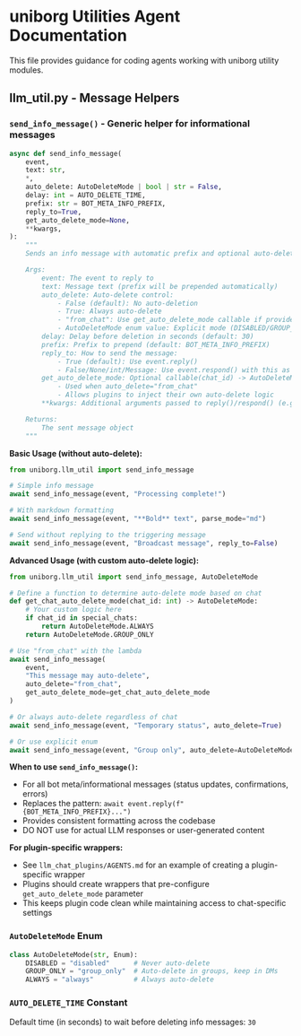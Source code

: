 # uniborg Utilities Agent Documentation

This file provides guidance for coding agents working with uniborg utility modules.

## llm_util.py - Message Helpers

### `send_info_message()` - Generic helper for informational messages

```python
async def send_info_message(
    event,
    text: str,
    *,
    auto_delete: AutoDeleteMode | bool | str = False,
    delay: int = AUTO_DELETE_TIME,
    prefix: str = BOT_META_INFO_PREFIX,
    reply_to=True,
    get_auto_delete_mode=None,
    **kwargs,
):
    """
    Sends an info message with automatic prefix and optional auto-deletion.

    Args:
        event: The event to reply to
        text: Message text (prefix will be prepended automatically)
        auto_delete: Auto-delete control:
            - False (default): No auto-deletion
            - True: Always auto-delete
            - "from_chat": Use get_auto_delete_mode callable if provided, else DISABLED
            - AutoDeleteMode enum value: Explicit mode (DISABLED/GROUP_ONLY/ALWAYS)
        delay: Delay before deletion in seconds (default: 30)
        prefix: Prefix to prepend (default: BOT_META_INFO_PREFIX)
        reply_to: How to send the message:
            - True (default): Use event.reply()
            - False/None/int/Message: Use event.respond() with this as reply_to kwarg
        get_auto_delete_mode: Optional callable(chat_id) -> AutoDeleteMode
            - Used when auto_delete="from_chat"
            - Allows plugins to inject their own auto-delete logic
        **kwargs: Additional arguments passed to reply()/respond() (e.g., parse_mode="md")

    Returns:
        The sent message object
    """
```

**Basic Usage (without auto-delete):**

```python
from uniborg.llm_util import send_info_message

# Simple info message
await send_info_message(event, "Processing complete!")

# With markdown formatting
await send_info_message(event, "**Bold** text", parse_mode="md")

# Send without replying to the triggering message
await send_info_message(event, "Broadcast message", reply_to=False)
```

**Advanced Usage (with custom auto-delete logic):**

```python
from uniborg.llm_util import send_info_message, AutoDeleteMode

# Define a function to determine auto-delete mode based on chat
def get_chat_auto_delete_mode(chat_id: int) -> AutoDeleteMode:
    # Your custom logic here
    if chat_id in special_chats:
        return AutoDeleteMode.ALWAYS
    return AutoDeleteMode.GROUP_ONLY

# Use "from_chat" with the lambda
await send_info_message(
    event,
    "This message may auto-delete",
    auto_delete="from_chat",
    get_auto_delete_mode=get_chat_auto_delete_mode
)

# Or always auto-delete regardless of chat
await send_info_message(event, "Temporary status", auto_delete=True)

# Or use explicit enum
await send_info_message(event, "Group only", auto_delete=AutoDeleteMode.GROUP_ONLY)
```

**When to use `send_info_message()`:**
- For all bot meta/informational messages (status updates, confirmations, errors)
- Replaces the pattern: `await event.reply(f"{BOT_META_INFO_PREFIX}...")`
- Provides consistent formatting across the codebase
- DO NOT use for actual LLM responses or user-generated content

**For plugin-specific wrappers:**
- See `llm_chat_plugins/AGENTS.md` for an example of creating a plugin-specific wrapper
- Plugins should create wrappers that pre-configure `get_auto_delete_mode` parameter
- This keeps plugin code clean while maintaining access to chat-specific settings

### `AutoDeleteMode` Enum

```python
class AutoDeleteMode(str, Enum):
    DISABLED = "disabled"      # Never auto-delete
    GROUP_ONLY = "group_only"  # Auto-delete in groups, keep in DMs
    ALWAYS = "always"          # Always auto-delete
```

### `AUTO_DELETE_TIME` Constant

Default time (in seconds) to wait before deleting info messages: `30`
